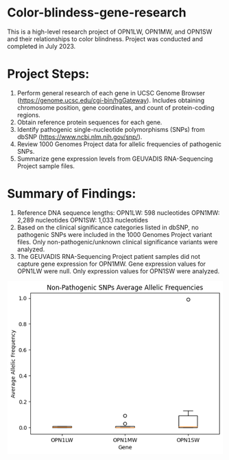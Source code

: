 # Color-blindess-gene-research
This is a high-level research project of OPN1LW, OPN1MW, and OPN1SW and their relationships to color blindness. Project was conducted and completed in July 2023.

# Project Steps:
1. Perform general research of each gene in UCSC Genome Browser (https://genome.ucsc.edu/cgi-bin/hgGateway). Includes obtaining chromosome position, gene coordinates, and count of protein-coding regions.
2. Obtain reference protein sequences for each gene.
3. Identify pathogenic single-nucleotide polymorphisms (SNPs) from dbSNP (https://www.ncbi.nlm.nih.gov/snp/).
4. Review 1000 Genomes Project data for allelic frequencies of pathogenic SNPs.
5. Summarize gene expression levels from GEUVADIS RNA-Sequencing Project sample files. 

# Summary of Findings:
1. Reference DNA sequence lengths:
     OPN1LW: 598 nucleotides
     OPN1MW: 2,289 nucleotides
     OPN1SW: 1,033 nucleotides
2. Based on the clinical significance categories listed in dbSNP, no pathogenic SNPs were included in the 1000 Genomes Project variant files. Only non-pathogenic/unknown clinical significance variants were analyzed.
3. The GEUVADIS RNA-Sequencing Project patient samples did not capture gene expression for OPN1MW. Gene expression values for OPN1LW were null. Only expression values for OPN1SW were analyzed.
   
![Non-Pathogenic SNPS Average Allelic Frequency](https://github.com/smbr15/Color-blindess-gene-research/blob/main/nonpath%20SNP%20freq.png)
